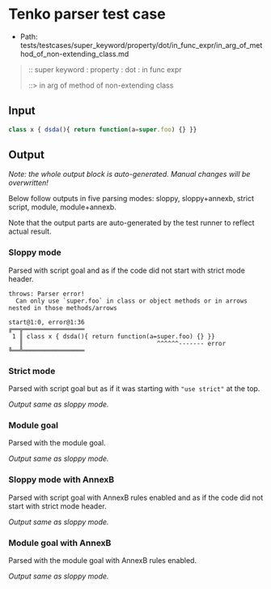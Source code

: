 # Tenko parser test case

- Path: tests/testcases/super_keyword/property/dot/in_func_expr/in_arg_of_method_of_non-extending_class.md

> :: super keyword : property : dot : in func expr
>
> ::> in arg of method of non-extending class

## Input

`````js
class x { dsda(){ return function(a=super.foo) {} }}
`````

## Output

_Note: the whole output block is auto-generated. Manual changes will be overwritten!_

Below follow outputs in five parsing modes: sloppy, sloppy+annexb, strict script, module, module+annexb.

Note that the output parts are auto-generated by the test runner to reflect actual result.

### Sloppy mode

Parsed with script goal and as if the code did not start with strict mode header.

`````
throws: Parser error!
  Can only use `super.foo` in class or object methods or in arrows nested in those methods/arrows

start@1:0, error@1:36
╔══╦═════════════════
 1 ║ class x { dsda(){ return function(a=super.foo) {} }}
   ║                                     ^^^^^^------- error
╚══╩═════════════════

`````

### Strict mode

Parsed with script goal but as if it was starting with `"use strict"` at the top.

_Output same as sloppy mode._

### Module goal

Parsed with the module goal.

_Output same as sloppy mode._

### Sloppy mode with AnnexB

Parsed with script goal with AnnexB rules enabled and as if the code did not start with strict mode header.

_Output same as sloppy mode._

### Module goal with AnnexB

Parsed with the module goal with AnnexB rules enabled.

_Output same as sloppy mode._
